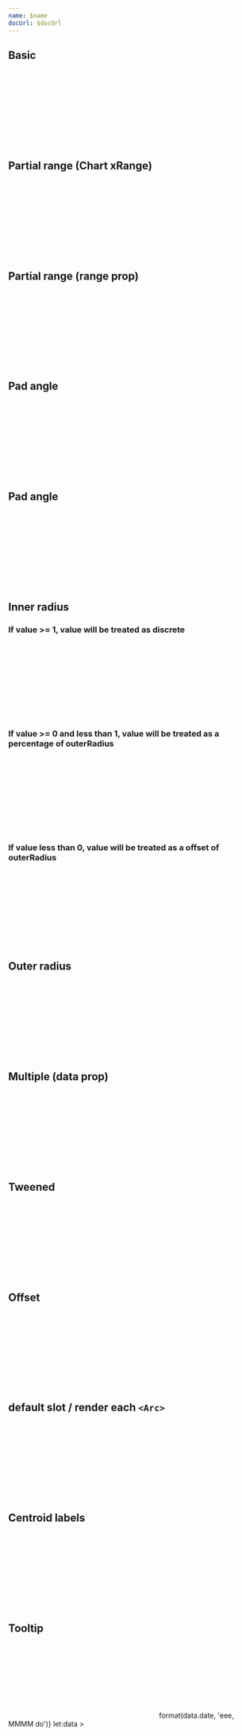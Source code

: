 ```yaml
---
name: $name
docUrl: $docUrl
---
```


<script lang="ts">
	import { scaleOrdinal } from 'd3-scale';
	import { format } from 'date-fns';
	import { sum } from 'd3-array';
	import { formatDate, PeriodType } from 'svelte-ux/utils/date';
	import { formatNumberAsStyle } from 'svelte-ux/utils/number';

	import Chart, { Svg } from '$lib/components/Chart.svelte';
	import Arc from '$lib/components/Arc.svelte';
	import Pie from '$lib/components/Pie.svelte';
	import Text from '$lib/components/Text.svelte';
	import TooltipContext from '$lib/components/TooltipContext.svelte';
	import Tooltip from '$lib/components/Tooltip.svelte';
	import TooltipItem from '$lib/components/TooltipItem.svelte';

	import Preview from '$lib/docs/Preview.svelte';
	import { createDateSeries } from '$lib/utils/genData';


	const data = createDateSeries({ min: 20, max: 100, value: 'integer', count: 4 });
	const data2 = createDateSeries({ min: 20, max: 100, value: 'integer', count: 4 });

	$: dataSum = sum(data, d => d.value);

	const colorKeys = [...new Set(data.map(d => d.date))]
	const keyColors = ['var(--color-blue-500)', 'var(--color-green-500)', 'var(--color-purple-500)', 'var(--color-orange-500)'];
</script>

## Basic

<Preview>
	<div class="h-[300px] p-4 border rounded">
		<Chart
			{data}
			x="value"
			r="date"
			rScale={scaleOrdinal()}
			rDomain={colorKeys}
			rRange={keyColors}
		>
			<Svg>
				<Pie />
			</Svg>
		</Chart>
	</div>
</Preview>

## Partial range (Chart xRange)

<Preview>
	<div class="h-[300px] p-4 border rounded">
		<Chart
			{data}
			x="value"
			xRange={[-90, 90]}
			r="date"
			rScale={scaleOrdinal()}
			rDomain={colorKeys}
			rRange={keyColors}
		>
			<Svg>
				<Pie />
			</Svg>
		</Chart>
	</div>
</Preview>

## Partial range (range prop)

<Preview>
	<div class="h-[300px] p-4 border rounded">
		<Chart 
			{data}
			x="value"
			r="date"
			rScale={scaleOrdinal()}
			rDomain={colorKeys}
			rRange={keyColors}
		>
			<Svg>
				<Pie range={[-90, 90]} color="var(--color-blue-500)" />
			</Svg>
		</Chart>
	</div>
</Preview>

## Pad angle

<Preview>
	<div class="h-[300px] p-4 border rounded">
		<Chart
			{data}
			x="value"
			r="date"
			rScale={scaleOrdinal()}
			rDomain={colorKeys}
			rRange={keyColors}
		>
			<Svg>
				<Pie padAngle={0.05} />
			</Svg>
		</Chart>
	</div>
</Preview>

## Pad angle

<Preview>
	<div class="h-[300px] p-4 border rounded">
		<Chart
			{data}
			x="value"
			r="date"
			rScale={scaleOrdinal()}
			rDomain={colorKeys}
			rRange={keyColors}
		>
			<Svg>
				<Pie innerRadius={100} padAngle={0.03} />
			</Svg>
		</Chart>
	</div>
</Preview>

## Inner radius

### If value >= 1, value will be treated as discrete

<Preview>
	<div class="h-[300px] p-4 border rounded">
		<Chart
			{data}
			x="value"
			r="date"
			rScale={scaleOrdinal()}
			rDomain={colorKeys}
			rRange={keyColors}
		>
			<Svg>
				<Pie innerRadius={100} />
			</Svg>
		</Chart>
	</div>
</Preview>

### If value >= 0 and less than 1, value will be treated as a percentage of outerRadius

<Preview>
	<div class="h-[300px] p-4 border rounded">
		<Chart
			{data}
			x="value"
			r="date"
			rScale={scaleOrdinal()}
			rDomain={colorKeys}
			rRange={keyColors}
		>
			<Svg>
				<Pie innerRadius={.9} />
			</Svg>
		</Chart>
	</div>
</Preview>

### If value less than 0, value will be treated as a offset of outerRadius

<Preview>
	<div class="h-[300px] p-4 border rounded">
		<Chart
			{data}
			x="value"
			r="date"
			rScale={scaleOrdinal()}
			rDomain={colorKeys}
			rRange={keyColors}
		>
			<Svg>
				<Pie innerRadius={-30} />
			</Svg>
		</Chart>
	</div>
</Preview>

## Outer radius

<Preview>
	<div class="h-[300px] p-4 border rounded">
		<Chart
			{data}
			x="value"
			r="date"
			rScale={scaleOrdinal()}
			rDomain={colorKeys}
			rRange={keyColors}
		>
			<Svg>
				<Pie outerRadius={100} />
			</Svg>
		</Chart>
	</div>
</Preview>

## Multiple (data prop)

<Preview>
	<div class="h-[300px] p-4 border rounded">
		<Chart
			{data}
			x="value"
			r="date"
			rScale={scaleOrdinal()}
			rDomain={colorKeys}
			rRange={keyColors}
		>
			<Svg>
				<Pie innerRadius={100} {data} />
				<Pie outerRadius={90} data={data2} />
			</Svg>
		</Chart>
	</div>
</Preview>

## Tweened

<Preview>
	<div class="h-[300px] p-4 border rounded">
		<Chart
			{data}
			x="value"
			r="date"
			rScale={scaleOrdinal()}
			rDomain={colorKeys}
			rRange={keyColors}
		>
			<Svg>
				<Pie tweened />
			</Svg>
		</Chart>
	</div>
</Preview>

## Offset

<Preview>
	<div class="h-[300px] p-4 border rounded">
		<Chart
			{data}
			x="value"
			r="date"
			rScale={scaleOrdinal()}
			rDomain={colorKeys}
			rRange={keyColors}
		>
			<Svg>
				<Pie offset={4} />
			</Svg>
		</Chart>
	</div>
</Preview>

## default slot / render each `<Arc>`

<Preview>
	<div class="h-[300px] p-4 border rounded">
		<Chart
			{data}
			x="value"
			r="date"
			rScale={scaleOrdinal()}
			rDomain={colorKeys}
			rRange={keyColors}
		>
			<Svg>
				<Pie let:arcs>
					{#each arcs as arc, index}
						<Arc
							startAngle={arc.startAngle}
							endAngle={arc.endAngle}
							padAngle={arc.padAngle}
							fill={keyColors[index]}
							offset={index === 0 ? 16 : 0}
						/>
					{/each}
				</Pie>
			</Svg>
		</Chart>
	</div>
</Preview>

## Centroid labels

<Preview>
	<div class="h-[300px] p-4 border rounded">
		<Chart
			{data}
			x="value"
			r="date"
			rScale={scaleOrdinal()}
			rDomain={colorKeys}
			rRange={keyColors}
		>
			<Svg>
				<Pie let:arcs>
					{#each arcs as arc, index}
						<Arc
							startAngle={arc.startAngle}
							endAngle={arc.endAngle}
							padAngle={arc.padAngle}
							fill={keyColors[index]}
							let:centroid
						>
							<Text
								value={formatNumberAsStyle(data[index].value / dataSum, 'percent')}
								x={centroid[0]}
								y={centroid[1]}
								dy={-8}
								textAnchor="middle"
								verticalAnchor="middle"
								class="text-lg"
              />
							<Text
								value={data[index].value}
								x={centroid[0]}
								y={centroid[1]}
								dy={8}
								textAnchor="middle"
								verticalAnchor="middle"
								class="text-sm fill-black/50"
              />
						</Arc>
					{/each}
				</Pie>
			</Svg>
		</Chart>
	</div>
</Preview>

## Tooltip

<Preview>
	<div class="h-[300px] p-4 border rounded">
		<Chart
			{data}
			x="value"
			r="date"
			rScale={scaleOrdinal()}
			rDomain={colorKeys}
			rRange={keyColors}
		>
			<TooltipContext mode="manual">
				<Svg>
					<Pie />
				</Svg>
				<Tooltip
					header={data => format(data.date, 'eee, MMMM do')}
					let:data
				>
					<TooltipItem
						label="value"
						value={formatNumberAsStyle(data.value, 'integer')}
						valueAlign="right"
					/>
					<TooltipItem
						label="percent"
						value={formatNumberAsStyle(data.value / dataSum, 'percent')}
						valueAlign="right"
					/>
				</Tooltip>
			</TooltipContext>
		</Chart>
	</div>
</Preview>
